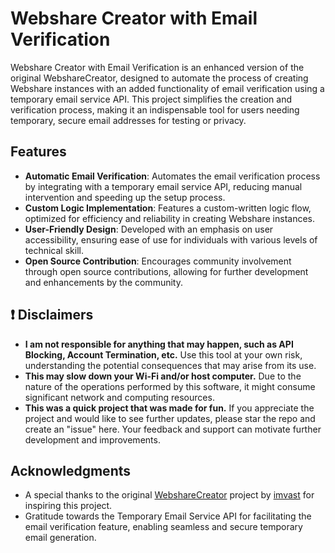 # Webshare Creator with Email Verification

Webshare Creator with Email Verification is an enhanced version of the original WebshareCreator, designed to automate the process of creating Webshare instances with an added functionality of email verification using a temporary email service API. This project simplifies the creation and verification process, making it an indispensable tool for users needing temporary, secure email addresses for testing or privacy.

## Features

- **Automatic Email Verification**: Automates the email verification process by integrating with a temporary email service API, reducing manual intervention and speeding up the setup process.
- **Custom Logic Implementation**: Features a custom-written logic flow, optimized for efficiency and reliability in creating Webshare instances.
- **User-Friendly Design**: Developed with an emphasis on user accessibility, ensuring ease of use for individuals with various levels of technical skill.
- **Open Source Contribution**: Encourages community involvement through open source contributions, allowing for further development and enhancements by the community.

## ❗ Disclaimers

- **I am not responsible for anything that may happen, such as API Blocking, Account Termination, etc.** Use this tool at your own risk, understanding the potential consequences that may arise from its use.
- **This may slow down your Wi-Fi and/or host computer.** Due to the nature of the operations performed by this software, it might consume significant network and computing resources.
- **This was a quick project that was made for fun.** If you appreciate the project and would like to see further updates, please star the repo and create an "issue" here. Your feedback and support can motivate further development and improvements.

## Acknowledgments

- A special thanks to the original [WebshareCreator](https://github.com/imvast/WebshareCreator) project by [imvast](https://github.com/imvast) for inspiring this project.
- Gratitude towards the Temporary Email Service API for facilitating the email verification feature, enabling seamless and secure temporary email generation.
